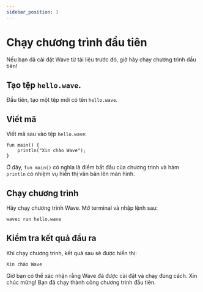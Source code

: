 ```yaml
---
sidebar_position: 3
---
```


# Chạy chương trình đầu tiên

Nếu bạn đã cài đặt Wave từ tài liệu trước đó, giờ hãy chạy chương trình đầu tiên!

## Tạo tệp `hello.wave`.

Đầu tiên, tạo một tệp mới có tên `hello.wave`.

## Viết mã

Viết mã sau vào tệp `hello.wave`:

```wave
fun main() {
    println("Xin chào Wave");
}
```

Ở đây, `fun main()` có nghĩa là điểm bắt đầu của chương trình và hàm `println` có nhiệm vụ hiển thị văn bản lên màn hình.

## Chạy chương trình

Hãy chạy chương trình Wave. Mở terminal và nhập lệnh sau:

```bash
wavec run hello.wave
```

## Kiểm tra kết quả đầu ra

Khi chạy chương trình, kết quả sau sẽ được hiển thị:

```
Xin chào Wave
```

Giờ bạn có thể xác nhận rằng Wave đã được cài đặt và chạy đúng cách. Xin chúc mừng! Bạn đã chạy thành công chương trình đầu tiên.

